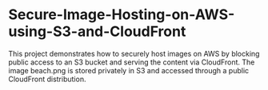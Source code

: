 # Secure-Image-Hosting-on-AWS-using-S3-and-CloudFront
This project demonstrates how to securely host images on AWS by blocking public access to an S3 bucket and serving the content via CloudFront. The image beach.png is stored privately in S3 and accessed through a public CloudFront distribution.
